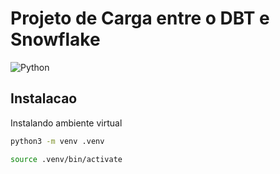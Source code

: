 # Projeto de Carga entre o DBT e Snowflake

![Python](https://img.shields.io/badge/python-3670A0?style=for-the-badge&logo=python&logoColor=ffdd54)

## Instalacao
Instalando ambiente virtual

```bash
python3 -m venv .venv
```
```bash
source .venv/bin/activate
```

#
